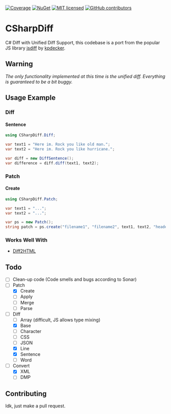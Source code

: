 [![Coverage](https://sonarcloud.io/api/project_badges/measure?project=ThomasHambach_csharpdiff&metric=coverage)](https://sonarcloud.io/summary/new_code?id=ThomasHambach_csharpdiff) [![NuGet](https://img.shields.io/nuget/v/CSharpDiff.svg)](https://www.nuget.org/packages/CSharpDiff) [![MIT licensed](https://img.shields.io/badge/license-MIT-blue.svg)](LICENSE) [![GitHub contributors](https://img.shields.io/github/contributors/thomashambach/csharpdiff.svg)](https://github.com/thomashambach/csharpdiff/graphs/contributors)

# CSharpDiff

C# Diff with Unified Diff Support, this codebase is a port from the popular JS library [jsdiff](https://github.com/kpdecker/jsdiff) by [kpdecker](https://github.com/kpdecker).

## Warning

*The only functionality implemented at this time is the unified diff. Everything is guaranteed to be a bit buggy.*

## Usage Example

### Diff

#### Sentence

```c#
using CSharpDiff.Diff;

var text1 = "Here im. Rock you like old man.";
var text2 = "Here im. Rock you like hurricane.";

var diff = new DiffSentence();
var difference = diff.diff(text1, text2);
```

### Patch

#### Create

```c#
using CSharpDiff.Patch;

var text1 = "...";
var text2 = "...";

var ps = new Patch();
string patch = ps.create("filename1", "filename2", text1, text2, "header1", "header2", new PatchServiceOptions());
```

### Works Well With

* [Diff2HTML](https://diff2html.xyz/)

## Todo

- [ ] Clean-up code (Code smells and bugs according to Sonar)
- [ ] Patch
  - [x] Create
  - [ ] Apply
  - [ ] Merge
  - [ ] Parse
- [ ] Diff
  - [ ] Array (difficult, JS allows type mixing)
  - [x] Base
  - [ ] Character
  - [ ] CSS
  - [ ] JSON
  - [x] Line
  - [x] Sentence
  - [ ] Word
- [ ] Convert
  - [x] XML
  - [ ] DMP

## Contributing

Idk, just make a pull request.
